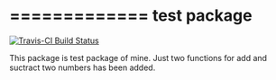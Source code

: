 =============
test package
=============

[![Travis-CI Build Status](https://travis-ci.org/sumitpratap/test.svg?branch=master)](https://travis-ci.org/sumitpratap/test)


This package is test package of mine. Just two functions for add and suctract two numbers has been added.